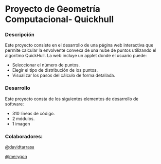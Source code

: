 # Proyecto de Geometría Computacional- Quickhull
### Descripción
Este proyecto consiste en el desarrollo de una página web interactiva que permite calcular la envolvente convexa de una nube de puntos utilizando el algoritmo QuickHull. La web incluye un applet donde el usuario puede:
- Seleccionar el número de puntos.
- Elegir el tipo de distribución de los puntos.
- Visualizar los pasos del cálculo de forma detallada.

### Desarrollo
Este proyecto consta de los siguientes elementos de desarrollo de software:
- 310 líneas de código.
- 2 módulos.
- 1 imagen
    
### Colaboradores:
[@davidtarrasa](https://github.com/davidtarrasa)

[@merygon](https://github.com/merygon)
